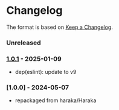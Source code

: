 # Changelog

The format is based on [Keep a Changelog](https://keepachangelog.com/).

### Unreleased

### [1.0.1] - 2025-01-09

- dep(eslint): update to v9

### [1.0.0] - 2024-05-07

- repackaged from haraka/Haraka

[1.0.1]: https://github.com/haraka/haraka-plugin-spamassassin/releases/tag/v1.0.1
